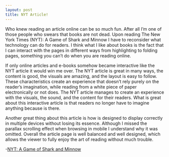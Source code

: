 ```yaml
---
layout: post
title: NYT Article!
---
```


Who knew reading an article online can be so much fun. After all I’m one of those people who swears that books are not dead. Upon reading The New York Times (NYT): A Game of Shark and Minnow I have to reconsider what technology can do for readers. I think what I like about books is the fact that I can interact with the pages in different ways from highlighting to folding pages, something you can’t do when you are reading online. 

If only online articles and e-books somehow became interactive like the NYT article it would win me over. The NYT article is great in many ways, the content is good, the visuals are amazing, and the layout is easy to follow. These characteristics create an experience that doesn’t rely purely on the reader’s imagination, while reading from a white piece of paper electronically or not does. The NYT article manages to create an experience with the visuals, the sound, and the content for their readers. What is great about this interactive article is that readers no longer have to imagine anything because is there. 

Another great thing about this article is how is designed to display correctly in multiple devices without losing its essence. Although I missed the parallax scrolling effect when browsing in mobile I understand why it was omitted. Overall the article page is well balanced and well designed, which allows the viewer to fully enjoy the art of reading without much trouble.

-[NYT: A Game of Shark and Minnow](http://www.nytimes.com/newsgraphics/2013/10/27/south-china-sea/) 
